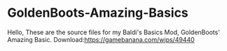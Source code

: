 # GoldenBoots-Amazing-Basics
Hello, These are the source files for my Baldi's Basics Mod, GoldenBoots' Amazing Basic.
Download:https://gamebanana.com/wips/49440
